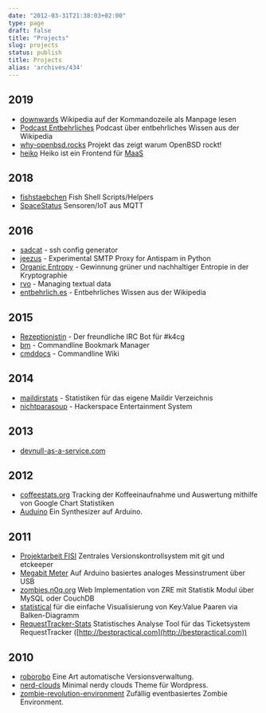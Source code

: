 ```yaml
---
date: "2012-03-31T21:38:03+02:00"
type: page
draft: false
title: "Projects"
slug: projects
status: publish
title: Projects
alias: 'archives/434'
---
```


## 2019

* [downwards](https://pypi.org/project/downwards/) Wikipedia auf der
  Kommandozeile als Manpage lesen
* [Podcast Entbehrliches](https://podcast.entbehrlich.es) Podcast über
  entbehrliches Wissen aus der Wikipedia
* [why-openbsd.rocks](https://why-openbsd.rocks) Projekt das zeigt warum
  OpenBSD rockt!
* [heiko](https://github.com/k4cg/heiko) Heiko ist ein Frontend für [MaaS](https://github.com/k4cg/matomat-service)

## 2018

* [fishstaebchen](https://github.com/noqqe/fishstaebchen) Fish Shell Scripts/Helpers
* [SpaceStatus](https://github.com/k4cg/SpaceStatus) Sensoren/IoT aus MQTT

## 2016

* [sadcat](https://github.com/noqqe/sadcat) - ssh config generator
* [jeezus](https://github.com/noqqe/jeezus) - Experimental SMTP Proxy for Antispam in Python
* [Organic Entropy](https://organic-entropy.org) - Gewinnung grüner und
  nachhaltiger Entropie in der Kryptographie
* [rvo](https://github.com/noqqe/rvo) - Managing textual data
* [entbehrlich.es](https://entbehrlich.es) - Entbehrliches Wissen aus der
  Wikipedia

## 2015

* [Rezeptionistin](https://github.com/k4cg/rezeptionistin) - Der freundliche IRC Bot für #k4cg
* [bm](https://github.com/noqqe/bm) - Commandline Bookmark Manager
* [cmddocs](https://github.com/noqqe/cmddocs) - Commandline Wiki

## 2014

* [maildirstats](https://github.com/noqqe/maildirstats) - Statistiken für
  das eigene Maildir Verzeichnis
* [nichtparasoup](https://github.com/k4cg/nichtparasoup) - Hackerspace Entertainment System

## 2013

* [devnull-as-a-service.com](http://devnull-as-a-service.com)

## 2012

* [coffeestats.org](http://coffeestats.org) Tracking der Koffeeinaufnahme und
  Auswertung mithilfe von Google Chart Statistiken
* [Auduino](http://noqqe.de/blog/2011/12/21/arduino-ich-bau-mir-einen-synthesizer/)
  Ein Synthesizer auf Arduino.

## 2011

* [Projektarbeit FISI](http://noqqe.de//blog/2011/07/24/abschlussprufung-zentrales-versionskontrollsystem-mit-git-und-etckeeper/)
  Zentrales Versionskontrollsystem mit git und etckeeper
* [Megabit Meter](http://noqqe.de/blog/2011/08/27/arduino-ich-baute-ein-megabitmeter/)
  Auf Arduino basiertes analoges Messinstrument über USB
* [zombies.n0q.org](http://zombies.n0q.org) Web Implementation von ZRE mit Statistik Modul über MySQL oder CouchDB
* [statistical](http://noqqe.de/archives/1611)
  für die einfache Visualisierung von Key:Value Paaren via Balken-Diagramm
* [RequestTracker-Stats](http://github.com/noqqe/RequestTracker-Stats)
  Statistisches Analyse Tool für das Ticketsystem RequestTracker ([http://bestpractical.com](http://bestpractical.com))

## 2010

* [roborobo](http://noqqe.de/archives/977) Eine Art automatische Versionsverwaltung.
* [nerd-clouds](http://noqqe.de/archives/1071) Minimal nerdy clouds Theme für Wordpress.
* [zombie-revolution-environment](http://noqqe.de/archives/1314) Zufällig eventbasiertes Zombie Environment.
